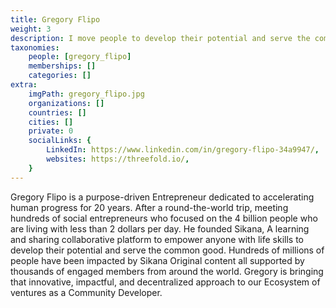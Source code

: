 ```yaml
---
title: Gregory Flipo
weight: 3
description: I move people to develop their potential and serve the common good.
taxonomies:
    people: [gregory_flipo]
    memberships: []
    categories: []
extra:
    imgPath: gregory_flipo.jpg
    organizations: []
    countries: []
    cities: []
    private: 0
    socialLinks: {
        LinkedIn: https://www.linkedin.com/in/gregory-flipo-34a9947/,
        websites: https://threefold.io/,
    }
---
```



Gregory Flipo is a purpose-driven Entrepreneur dedicated to accelerating human progress for 20 years. After a round-the-world trip, meeting hundreds of social entrepreneurs who focused on the 4 billion people who are living with less than 2 dollars per day. He founded Sikana, A learning and sharing collaborative platform to empower anyone with life skills to develop their potential and serve the common good. Hundreds of millions of people have been impacted by Sikana Original content all supported by thousands of engaged members from around the world. Gregory is bringing that innovative, impactful, and decentralized approach to our Ecosystem of ventures as a Community Developer.
